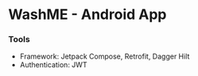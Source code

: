 # WashME - Android App

### Tools
- Framework: Jetpack Compose, Retrofit, Dagger Hilt
- Authentication: JWT